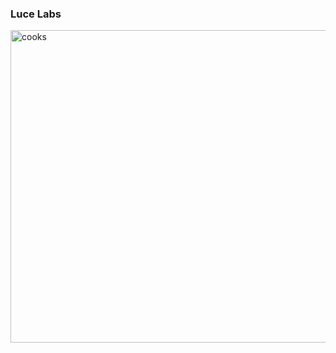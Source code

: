 ### Luce Labs
<!-- <p>we are either cracked devs or we are close</p>

blending cutting-edge technology with creativity -->

<img src="https://i.gifer.com/1wb0.gif" width="800" height="500" alt="cooks">
